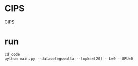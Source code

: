 # CIPS
CIPS


# run

``` shell
cd code
python main.py --dataset=gowalla --topks=[20] --L=0 --GPU=0
```
